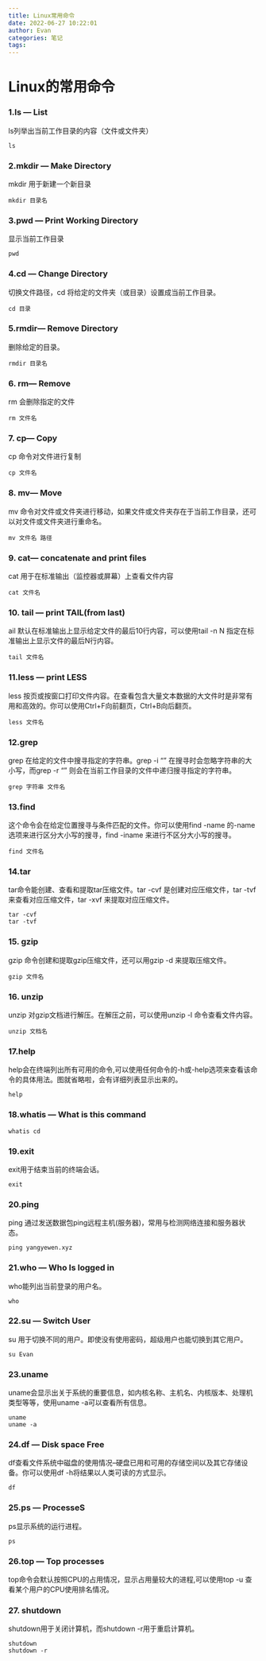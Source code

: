 ```yaml
---
title: Linux常用命令
date: 2022-06-27 10:22:01
author: Evan
categories: 笔记
tags:
---
```


# Linux的常用命令

###  1.ls — List

ls列举出当前工作目录的内容（文件或文件夹）

```Linux
ls
```

### 2.mkdir — Make Directory

mkdir 用于新建一个新目录

```
mkdir 目录名
```

### 3.pwd — Print Working Directory

显示当前工作目录

```
pwd
```

### 4.cd — Change Directory

切换文件路径，cd 将给定的文件夹（或目录）设置成当前工作目录。

```
cd 目录
```

### 5.rmdir— Remove Directory

删除给定的目录。

```
rmdir 目录名
```

### 6. rm— Remove

rm 会删除指定的文件

```
rm 文件名
```

### 7. cp— Copy

cp 命令对文件进行复制

```
cp 文件名
```

### 8. mv— Move

mv 命令对文件或文件夹进行移动，如果文件或文件夹存在于当前工作目录，还可以对文件或文件夹进行重命名。

```
mv 文件名 路径
```

### 9. cat— concatenate and print files

cat 用于在标准输出（监控器或屏幕）上查看文件内容

```
cat 文件名
```

### 10. tail — print TAIL(from last)

ail 默认在标准输出上显示给定文件的最后10行内容，可以使用tail -n N 指定在标准输出上显示文件的最后N行内容。

```
tail 文件名
```

### 11.less — print LESS

less 按页或按窗口打印文件内容。在查看包含大量文本数据的大文件时是非常有用和高效的。你可以使用Ctrl+F向前翻页，Ctrl+B向后翻页。

```
less 文件名
```

### 12.grep

grep 在给定的文件中搜寻指定的字符串。grep -i “” 在搜寻时会忽略字符串的大小写，而grep -r “” 则会在当前工作目录的文件中递归搜寻指定的字符串。

```
grep 字符串 文件名
```

### 13.find

这个命令会在给定位置搜寻与条件匹配的文件。你可以使用find -name 的-name选项来进行区分大小写的搜寻，find -iname 来进行不区分大小写的搜寻。

```
find 文件名
```

### 14.tar

tar命令能创建、查看和提取tar压缩文件。tar -cvf 是创建对应压缩文件，tar -tvf 来查看对应压缩文件，tar -xvf 来提取对应压缩文件。

```
tar -cvf 
tar -tvf 
```

### 15. gzip

gzip 命令创建和提取gzip压缩文件，还可以用gzip -d 来提取压缩文件。

```
gzip 文件名
```

### 16. unzip

unzip 对gzip文档进行解压。在解压之前，可以使用unzip -l 命令查看文件内容。

```
unzip 文档名
```

### 17.help

help会在终端列出所有可用的命令,可以使用任何命令的-h或-help选项来查看该命令的具体用法。图就省略啦，会有详细列表显示出来的。

```
help
```

### 18.whatis — What is this command

```
whatis cd
```

### 19.exit

exit用于结束当前的终端会话。

```
exit
```

### 20.ping

ping 通过发送数据包ping远程主机(服务器)，常用与检测网络连接和服务器状态。

```
ping yangyewen.xyz
```

### 21.who — Who Is logged in

who能列出当前登录的用户名。

```
who
```

### 22.su — Switch User

su 用于切换不同的用户。即使没有使用密码，超级用户也能切换到其它用户。

```
su Evan
```

### 23.uname

uname会显示出关于系统的重要信息，如内核名称、主机名、内核版本、处理机类型等等，使用uname -a可以查看所有信息。

```
uname
uname -a
```

### 24.df — Disk space Free

df查看文件系统中磁盘的使用情况–硬盘已用和可用的存储空间以及其它存储设备。你可以使用df -h将结果以人类可读的方式显示。

```
df
```

### 25.ps — ProcesseS

ps显示系统的运行进程。

```
ps 
```

### 26.top — Top processes

top命令会默认按照CPU的占用情况，显示占用量较大的进程,可以使用top -u 查看某个用户的CPU使用排名情况。

### 27. shutdown

shutdown用于关闭计算机，而shutdown -r用于重启计算机。

```
shutdown
shutdown -r
```

